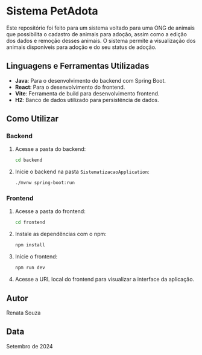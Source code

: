 # Sistema PetAdota

Este repositório foi feito para um sistema voltado para uma ONG de animais que possibilita o cadastro de animais para adoção, assim como a edição dos dados e remoção desses animais. O sistema permite a visualização dos animais disponíveis para adoção e do seu status de adoção.

## Linguagens e Ferramentas Utilizadas

- **Java**: Para o desenvolvimento do backend com Spring Boot.
- **React**: Para o desenvolvimento do frontend.
- **Vite**: Ferramenta de build para desenvolvimento frontend.
- **H2**: Banco de dados utilizado para persistência de dados.

## Como Utilizar

### Backend

1. Acesse a pasta do backend:
    ```bash
    cd backend
    ```

2. Inicie o backend na pasta `SistematizacaoApplication`:
    ```bash
    ./mvnw spring-boot:run
    ```

### Frontend

1. Acesse a pasta do frontend:
    ```bash
    cd frontend
    ```

2. Instale as dependências com o npm:
    ```bash
    npm install
    ```

3. Inicie o frontend:
    ```bash
    npm run dev
    ```

4. Acesse a URL local do frontend para visualizar a interface da aplicação.

## Autor

Renata Souza

## Data

Setembro de 2024
